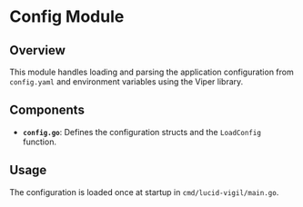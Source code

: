 # Config Module

## Overview

This module handles loading and parsing the application configuration from `config.yaml` and environment variables using the Viper library.

## Components

- **`config.go`**: Defines the configuration structs and the `LoadConfig` function.

## Usage

The configuration is loaded once at startup in `cmd/lucid-vigil/main.go`.

